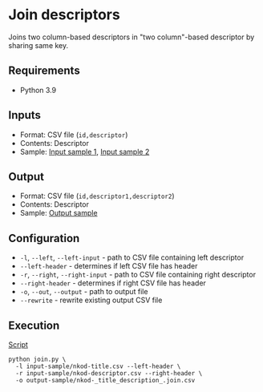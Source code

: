 # Join descriptors

Joins two column-based descriptors in "two column"-based descriptor by sharing same key.

## Requirements

- Python 3.9

## Inputs

- Format: CSV file (`id,descriptor`)
- Contents: Descriptor
- Sample: [Input sample 1](input-sample/nkod-title.csv), [Input sample 2](input-sample/nkod-description.csv)

## Output

- Format: CSV file (`id,descriptor1,descriptor2`)
- Contents: Descriptor
- Sample: [Output sample](output-sample/nkod-_title_description_.join.csv)

## Configuration

- `-l`, `--left`, `--left-input` - path to CSV file containing left descriptor
- `--left-header` - determines if left CSV file has header
- `-r`, `--right`, `--right-input` - path to CSV file containing right descriptor
- `--right-header` - determines if right CSV file has header
- `-o`, `--out`, `--output` - path to output file
- `--rewrite` - rewrite existing output CSV file

## Execution

[Script](script)
```shell
python join.py \
  -l input-sample/nkod-title.csv --left-header \
  -r input-sample/nkod-descriptor.csv --right-header \
  -o output-sample/nkod-_title_description_.join.csv
```